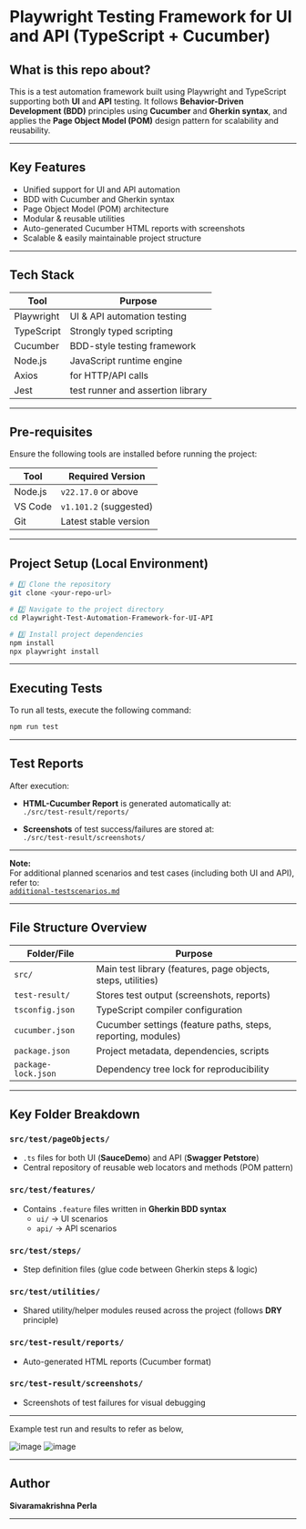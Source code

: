#  Playwright Testing Framework for UI and API (TypeScript + Cucumber)

## What is this repo about?

This is a test automation framework built using Playwright and TypeScript supporting both **UI** and **API** testing. It follows **Behavior-Driven Development (BDD)** principles using **Cucumber** and **Gherkin syntax**, and applies the **Page Object Model (POM)** design pattern for scalability and reusability.

---

##  Key Features

-  Unified support for UI and API automation
-  BDD with Cucumber and Gherkin syntax  
-  Page Object Model (POM) architecture  
-  Modular & reusable utilities  
-  Auto-generated Cucumber HTML reports with screenshots  
-  Scalable & easily maintainable project structure  

---

## Tech Stack

| Tool        | Purpose                          |
|-------------|----------------------------------|
| Playwright  | UI & API automation testing      |
| TypeScript  | Strongly typed scripting         |
| Cucumber    | BDD-style testing framework      |
| Node.js     | JavaScript runtime engine        |
| Axios       | for HTTP/API calls               |
| Jest        | test runner and assertion library|

---

## Pre-requisites

Ensure the following tools are installed before running the project:

| Tool       | Required Version     |
|------------|----------------------|
| Node.js    | `v22.17.0` or above  |
| VS Code    | `v1.101.2` (suggested) |
| Git        | Latest stable version |

---

##  Project Setup (Local Environment)

```bash
# 1️⃣ Clone the repository
git clone <your-repo-url>

# 2️⃣ Navigate to the project directory
cd Playwright-Test-Automation-Framework-for-UI-API

# 3️⃣ Install project dependencies
npm install
npx playwright install
```

---

## Executing Tests

To run all tests, execute the following command:

```bash
npm run test
```

---

## Test Reports

After execution:

-  **HTML-Cucumber Report** is generated automatically at:  
  `./src/test-result/reports/`

-  **Screenshots** of test success/failures are stored at:  
  `./src/test-result/screenshots/`

---

 **Note:**  
For additional planned scenarios and test cases (including both UI and API), refer to:  
[`additional-testscenarios.md`](./additional-testscenarios.md)

---

##  File Structure Overview

| Folder/File             | Purpose                                                                |
|-------------------------|------------------------------------------------------------------------|
| `src/`                  | Main test library (features, page objects, steps, utilities)           |
| `test-result/`          | Stores test output (screenshots, reports)                              |
| `tsconfig.json`         | TypeScript compiler configuration                                      |
| `cucumber.json`         | Cucumber settings (feature paths, steps, reporting, modules)           |
| `package.json`          | Project metadata, dependencies, scripts                                |
| `package-lock.json`     | Dependency tree lock for reproducibility                               |

---

## Key Folder Breakdown

###  `src/test/pageObjects/`
- `.ts` files for both UI (**SauceDemo**) and API (**Swagger Petstore**)
- Central repository of reusable web locators and methods (POM pattern)

###  `src/test/features/`
- Contains `.feature` files written in **Gherkin BDD syntax**
  - `ui/` → UI scenarios
  - `api/` → API scenarios

###  `src/test/steps/`
- Step definition files (glue code between Gherkin steps & logic)

###  `src/test/utilities/`
- Shared utility/helper modules reused across the project (follows **DRY** principle)

###  `src/test-result/reports/`
- Auto-generated HTML reports (Cucumber format)

###  `src/test-result/screenshots/`
- Screenshots of test failures for visual debugging

---
Example test run and results to refer as below,

![image](https://github.com/user-attachments/assets/7b5b41d5-2deb-4a93-a039-67f896925a97)
![image](https://github.com/user-attachments/assets/1815def9-291e-43a0-8ffe-94da80acedc8)




---

##  Author

**Sivaramakrishna Perla**

---
